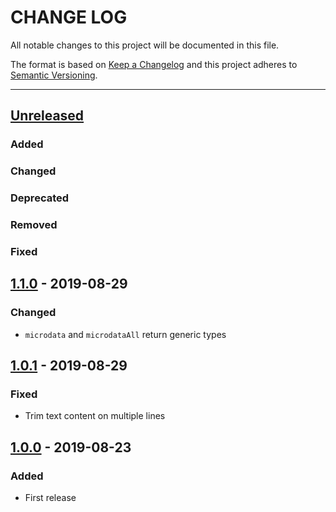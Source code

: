 # CHANGE LOG
All notable changes to this project will be documented in this file.

The format is based on [Keep a Changelog](http://keepachangelog.com/)
and this project adheres to [Semantic Versioning](http://semver.org/).

----
## [Unreleased]

### Added

### Changed

### Deprecated

### Removed

### Fixed

## [1.1.0] - 2019-08-29

### Changed

* `microdata` and `microdataAll` return generic types

## [1.0.1] - 2019-08-29

### Fixed

* Trim text content on multiple lines

## [1.0.0] - 2019-08-23

### Added

* First release

<!-- Releases -->
[Unreleased]: https://github.com/cucumber/microdata/compare/v1.1.0...master
[1.1.0]:      https://github.com/cucumber/microdata/compare/v1.0.1...v1.1.0
[1.0.1]:      https://github.com/cucumber/microdata/compare/v1.0.0...v1.0.1
[1.0.0]:      https://github.com/cucumber/microdata/releases/tag/v1.0.0

<!-- Contributors in alphabetical order -->
[aslakhellesoy]:    https://github.com/aslakhellesoy
